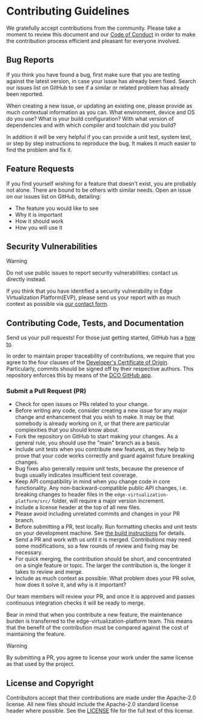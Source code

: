 <!--
SPDX-FileCopyrightText: 2025 Sony Semiconductor Solutions Corporation

SPDX-License-Identifier: Apache-2.0
-->

# Contributing Guidelines

We gratefully accept contributions from the community. Please take a moment to review this document and our [Code of Conduct](CODE_OF_CONDUCT.md) in order to make the contribution process efficient and pleasant for everyone involved.

## Bug Reports

If you think you have found a bug, first make sure that you are testing against the latest version, in case your issue has already been fixed. Search our issues list on GitHub to see if a similar or related problem has already been reported.

When creating a new issue, or updating an existing one, please provide as much contextual information as you can. What environment, device and OS do you use? What is your build configuration? With what version of dependencies and with which compiler and toolchain did you build?

In addition it will be very helpful if you can provide a unit test, system test, or step by step instructions to reproduce the bug. It makes it much easier to find the problem and fix it.

## Feature Requests

If you find yourself wishing for a feature that doesn't exist, you are probably not alone. There are bound to be others with similar needs. Open an issue on our issues list on GitHub, detailing:
- The feature you would like to see
- Why it is important
- How it should work
- How you will use it

## Security Vulnerabilities

> [!WARNING]
> Do not use public issues to report security vulnerabilities: contact us directly instead.

If you think that you have identified a security vulnerability in Edge Virtualization Platform(EVP), please send us your report with as much context as possible via [our contact form](https://support.aitrios.sony-semicon.com/hc/en-us/requests/new).

## Contributing Code, Tests, and Documentation

Send us your pull requests! For those just getting started, GitHub has a [how to](https://help.github.com/articles/using-pull-requests/).

In order to maintain proper traceability of contributions, we require that you agree to the four clauses of the [Developer's Certificate of Origin](https://developercertificate.org/). Particularly, commits should be signed off by their respective authors. This repository enforces this by means of the [DCO GitHub app](https://github.com/apps/dco).

### Submit a Pull Request (PR)

- Check for open issues or PRs related to your change.
- Before writing any code, consider creating a new issue for any major change and enhancement that you wish to make. It may be that somebody is already working on it, or that there are particular complexities that you should know about.
- Fork the repository on GitHub to start making your changes. As a general rule, you should use the "main" branch as a basis.
- Include unit tests when you contribute new features, as they help to prove that your code works correctly and guard against future breaking changes.
- Bug fixes also generally require unit tests, because the presence of bugs usually indicates insufficient test coverage.
- Keep API compatibility in mind when you change code in core functionality. Any non-backward-compatible public API changes, i.e. breaking changes to header files in the `edge-virtualization-platform/src/` folder, will require a major version increment.
- Include a license header at the top of all new files.
- Please avoid including unrelated commits and changes in your PR branch.
- Before submitting a PR, test locally. Run formatting checks and unit tests on your development machine. See [the build instructions](docs/README.md) for details.
- Send a PR and work with us until it is merged. Contributions may need some modifications, so a few rounds of review and fixing may be necessary.
- For quick merging, the contribution should be short, and concentrated on a single feature or topic. The larger the contribution is, the longer it takes to review and merge.
- Include as much context as possible: What problem does your PR solve, how does it solve it, and why is it important?

Our team members will review your PR, and once it is approved and passes continuous integration checks it will be ready to merge.

Bear in mind that when you contribute a new feature, the maintenance burden is transferred to the edge-virtualization-platform team. This means that the benefit of the contribution must be compared against the cost of maintaining the feature.

> [!WARNING]
> By submitting a PR, you agree to license your work under the same license as that used by the project.

## License and Copyright

Contributors accept that their contributions are made under the Apache-2.0 license. All new files should include the Apache-2.0 standard license header where possible. See the [LICENSE](LICENSE) file for the full text of this license.
